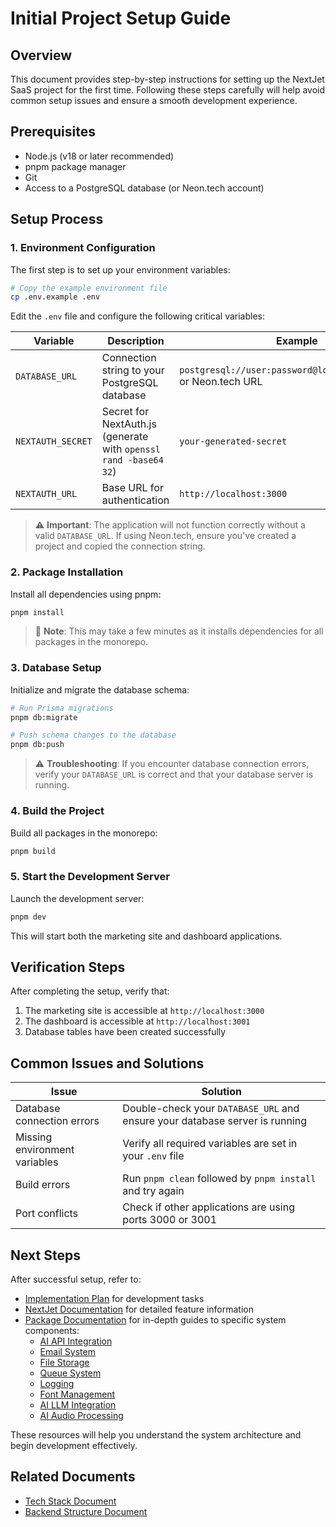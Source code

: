 # Initial Project Setup Guide

## Overview

This document provides step-by-step instructions for setting up the NextJet SaaS project for the first time. Following these steps carefully will help avoid common setup issues and ensure a smooth development experience.

## Prerequisites

- Node.js (v18 or later recommended)
- pnpm package manager
- Git
- Access to a PostgreSQL database (or Neon.tech account)

## Setup Process

### 1. Environment Configuration

The first step is to set up your environment variables:

```bash
# Copy the example environment file
cp .env.example .env
```

Edit the `.env` file and configure the following critical variables:

| Variable | Description | Example |
|----------|-------------|---------|
| `DATABASE_URL` | Connection string to your PostgreSQL database | `postgresql://user:password@localhost:5432/mydb` or Neon.tech URL |
| `NEXTAUTH_SECRET` | Secret for NextAuth.js (generate with `openssl rand -base64 32`) | `your-generated-secret` |
| `NEXTAUTH_URL` | Base URL for authentication | `http://localhost:3000` |

> ⚠️ **Important**: The application will not function correctly without a valid `DATABASE_URL`. If using Neon.tech, ensure you've created a project and copied the connection string.

### 2. Package Installation

Install all dependencies using pnpm:

```bash
pnpm install
```

> 📝 **Note**: This may take a few minutes as it installs dependencies for all packages in the monorepo.

### 3. Database Setup

Initialize and migrate the database schema:

```bash
# Run Prisma migrations
pnpm db:migrate

# Push schema changes to the database
pnpm db:push
```

> ⚠️ **Troubleshooting**: If you encounter database connection errors, verify your `DATABASE_URL` is correct and that your database server is running.

### 4. Build the Project

Build all packages in the monorepo:

```bash
pnpm build
```

### 5. Start the Development Server

Launch the development server:

```bash
pnpm dev
```

This will start both the marketing site and dashboard applications.

## Verification Steps

After completing the setup, verify that:

1. The marketing site is accessible at `http://localhost:3000`
2. The dashboard is accessible at `http://localhost:3001`
3. Database tables have been created successfully

## Common Issues and Solutions

| Issue | Solution |
|-------|----------|
| Database connection errors | Double-check your `DATABASE_URL` and ensure your database server is running |
| Missing environment variables | Verify all required variables are set in your `.env` file |
| Build errors | Run `pnpm clean` followed by `pnpm install` and try again |
| Port conflicts | Check if other applications are using ports 3000 or 3001 |

## Next Steps

After successful setup, refer to:
- [Implementation Plan](../project/implementation-plan.md) for development tasks
- [NextJet Documentation](./nextjet_docs.md) for detailed feature information
- [Package Documentation](../template/guide) for in-depth guides to specific system components:
  - [AI API Integration](../template/guide/ai_api_calls.md)
  - [Email System](../template/guide/email.md)
  - [File Storage](../template/guide/file_storage.md)
  - [Queue System](../template/guide/queue.md)
  - [Logging](../template/guide/logger.md)
  - [Font Management](../template/guide/fonts.md)
  - [AI LLM Integration](../template/guide/ai_llm.md)
  - [AI Audio Processing](../template/guide/ai_audio.md)

These resources will help you understand the system architecture and begin development effectively.

## Related Documents
- [Tech Stack Document](./tech_stack_document.md)
- [Backend Structure Document](./backend_structure_document.md)